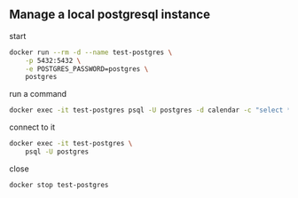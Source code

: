 ## Manage a local postgresql instance
start
```bash
docker run --rm -d --name test-postgres \
    -p 5432:5432 \
    -e POSTGRES_PASSWORD=postgres \
    postgres
```
run a command
```bash
docker exec -it test-postgres psql -U postgres -d calendar -c "select * from months;"
```
connect to it
```bash
docker exec -it test-postgres \
    psql -U postgres
```
close
```bash
docker stop test-postgres
```
